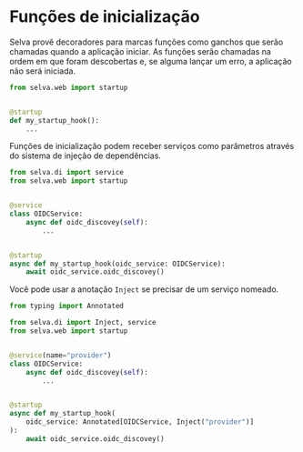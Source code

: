 # Funções de inicialização

Selva provê decoradores para marcas funções como ganchos que serão chamadas quando
a aplicação iniciar. As funções serão chamadas na ordem em que foram descobertas
e, se alguma lançar um erro, a aplicação não será iniciada.

```python
from selva.web import startup


@startup
def my_startup_hook():
    ...
```

Funções de inicialização podem receber serviços como parâmetros através do sistema
de injeção de dependências.

```python
from selva.di import service
from selva.web import startup


@service
class OIDCService:
    async def oidc_discovey(self):
        ...


@startup
async def my_startup_hook(oidc_service: OIDCService):
    await oidc_service.oidc_discovey()
```

Você pode usar a anotação `Inject` se precisar de um serviço nomeado.

```python
from typing import Annotated

from selva.di import Inject, service
from selva.web import startup


@service(name="provider")
class OIDCService:
    async def oidc_discovey(self):
        ...


@startup
async def my_startup_hook(
    oidc_service: Annotated[OIDCService, Inject("provider")]
):
    await oidc_service.oidc_discovey()
```